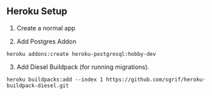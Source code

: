 

## Heroku Setup 

1. Create a normal app

2. Add Postgres Addon

```
heroku addons:create heroku-postgresql:hobby-dev
```

3. Add Diesel Buildpack (for running migrations).

```
heroku buildpacks:add --index 1 https://github.com/sgrif/heroku-buildpack-diesel.git
```